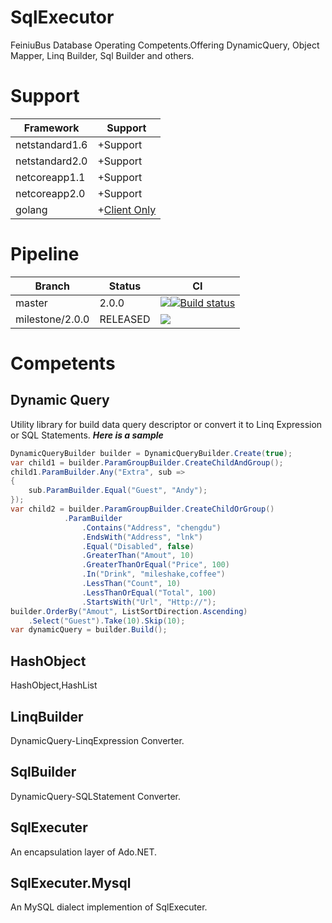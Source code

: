 # SqlExecutor
FeiniuBus Database Operating Competents.Offering DynamicQuery, Object Mapper, Linq Builder, Sql Builder and others.

# Support
 Framework | Support 
----|----
 netstandard1.6 | +Support
 netstandard2.0 | +Support
 netcoreapp1.1 | +Support
 netcoreapp2.0 | +Support
 golang | +[Client Only](https://github.com/FeiniuBus/SqlExecutor-Go)

# Pipeline
Branch | Status | CI
----|----|----
master | 2.0.0 | [![](https://travis-ci.org/FeiniuBus/SqlExecutor.svg?branch=master)](https://travis-ci.org/FeiniuBus/SqlExecutor)[![Build status](https://ci.appveyor.com/api/projects/status/w49ddl7ydevg4kl5?svg=true)](https://ci.appveyor.com/project/standardcore/sqlexecutor)
milestone/2.0.0 | RELEASED | [![](https://travis-ci.org/FeiniuBus/SqlExecutor.svg?branch=milestone/2.0.0)](https://travis-ci.org/FeiniuBus/SqlExecutor)

# Competents
## Dynamic Query
Utility library for build data query descriptor or convert it to Linq Expression or SQL Statements.
***Here is a sample***

```cs
DynamicQueryBuilder builder = DynamicQueryBuilder.Create(true);
var child1 = builder.ParamGroupBuilder.CreateChildAndGroup();
child1.ParamBuilder.Any("Extra", sub =>
{
    sub.ParamBuilder.Equal("Guest", "Andy");
});
var child2 = builder.ParamGroupBuilder.CreateChildOrGroup()
            .ParamBuilder
                .Contains("Address", "chengdu")
                .EndsWith("Address", "lnk")
                .Equal("Disabled", false)
                .GreaterThan("Amout", 10)
                .GreaterThanOrEqual("Price", 100)
                .In("Drink", "mileshake,coffee")
                .LessThan("Count", 10)
                .LessThanOrEqual("Total", 100)
                .StartsWith("Url", "Http://");
builder.OrderBy("Amout", ListSortDirection.Ascending)
    .Select("Guest").Take(10).Skip(10);
var dynamicQuery = builder.Build();
```

## HashObject
HashObject,HashList

## LinqBuilder
DynamicQuery-LinqExpression Converter.

## SqlBuilder
DynamicQuery-SQLStatement Converter.

## SqlExecuter
An encapsulation layer of Ado.NET.

## SqlExecuter.Mysql
An MySQL dialect implemention of SqlExecuter.
